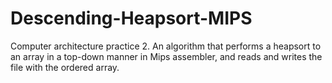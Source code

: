 # Descending-Heapsort-MIPS

Computer architecture practice 2. 
An algorithm that performs a heapsort to an array in a top-down manner in Mips assembler, and reads and writes the file with the ordered array.
